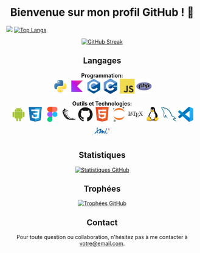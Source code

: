 <h1 align="center">Bienvenue sur mon profil GitHub ! 👋</h1>

![](https://komarev.com/ghpvc/?username=Gabin221&color=green)
[![Top Langs](https://github-readme-stats.vercel.app/api/top-langs/?username=Gabin221&langs_count=20&layout=donut-vertical)](https://github.com/anuraghazra/github-readme-stats)

<p align="center">
  <a href="https://github-readme-streak-stats.herokuapp.com/?user=Gabin221">
    <img src="https://github-readme-streak-stats.herokuapp.com/?user=Gabin221" alt="GitHub Streak" />
  </a>
</p>

<h2 align="center">Langages</h2>

<p align="center">
  <strong>Programmation:</strong><br>
  <a href="https://www.python.org" target="_blank"><img src="https://github.com/devicons/devicon/blob/master/icons/python/python-original.svg" alt="Python" width="40" height="40"></a> 
  <a href="https://kotlinlang.org/" target="_blank"><img src="https://github.com/devicons/devicon/blob/master/icons/kotlin/kotlin-original.svg" alt="Kotlin" width="40" height="40"></a> 
  <a href="https://www.iso.org/standard/74528.html" target="_blank"><img src="https://github.com/devicons/devicon/blob/master/icons/c/c-original.svg" alt="C" width="40" height="40"></a> 
  <a href="https://isocpp.org/" target="_blank"><img src="https://github.com/devicons/devicon/blob/master/icons/cplusplus/cplusplus-original.svg" alt="C++" width="40" height="40"></a> 
  <a href="https://developer.mozilla.org/fr/docs/Web/JavaScript" target="_blank"><img src="https://github.com/devicons/devicon/blob/master/icons/javascript/javascript-original.svg" alt="JavaScript" width="40" height="40"></a> 
  <a href="https://www.php.net/" target="_blank"><img src="https://github.com/devicons/devicon/blob/master/icons/php/php-original.svg" alt="PHP" width="40" height="40"></a>
</p>

<p align="center">
  <strong>Outils et Technologies:</strong><br>
  <a href="https://developer.android.com/" target="_blank"><img src="https://github.com/devicons/devicon/blob/master/icons/android/android-original.svg" alt="Android" width="40" height="40"></a> 
  <a href="https://www.w3.org/Style/CSS/" target="_blank"><img src="https://github.com/devicons/devicon/blob/master/icons/css3/css3-original.svg" alt="CSS" width="40" height="40"></a> 
  <a href="https://www.figma.com/" target="_blank"><img src="https://github.com/devicons/devicon/blob/master/icons/figma/figma-original.svg" alt="Figma" width="40" height="40"></a> 
  <a href="https://flask.palletsprojects.com/en/3.0.x/" target="_blank"><img src="https://github.com/devicons/devicon/blob/master/icons/flask/flask-original.svg" alt="Flask" width="40" height="40"></a> 
  <a href="https://github.com" target="_blank"><img src="https://github.com/devicons/devicon/blob/master/icons/github/github-original.svg" alt="Github" width="40" height="40"></a> 
  <a href="https://html.spec.whatwg.org/multipage/" target="_blank"><img src="https://github.com/devicons/devicon/blob/master/icons/html5/html5-original.svg" alt="HTML" width="40" height="40"></a> 
  <a href="https://jupyter.org/" target="_blank"><img src="https://github.com/devicons/devicon/blob/master/icons/jupyter/jupyter-original.svg" alt="Jupyter" width="40" height="40"></a> 
  <a href="https://www.latex-project.org/" target="_blank"><img src="https://github.com/devicons/devicon/blob/master/icons/latex/latex-original.svg" alt="LaTeX" width="40" height="40"></a> 
  <a href="https://www.gnu.org/home.fr.html" target="_blank"><img src="https://github.com/devicons/devicon/blob/master/icons/linux/linux-original.svg" alt="Linux" width="40" height="40"></a> 
  <a href="https://www.mysql.com/fr/" target="_blank"><img src="https://github.com/devicons/devicon/blob/master/icons/mysql/mysql-original.svg" alt="MySQL" width="40" height="40"></a> 
  <a href="https://code.visualstudio.com/" target="_blank"><img src="https://github.com/devicons/devicon/blob/master/icons/vscode/vscode-original.svg" alt="VSCode" width="40" height="40"></a> 
  <a href="https://www.w3.org/XML/" target="_blank"><img src="https://github.com/devicons/devicon/blob/master/icons/xml/xml-original.svg" alt="XML" width="40" height="40"></a>
</p>

<h2 align="center">Statistiques</h2>

<p align="center">
  <a href="https://github.com/anuraghazra/github-readme-stats"><img src="https://github-readme-stats.vercel.app/api?username=Gabin221&show_icons=true" alt="Statistiques GitHub" /></a>
</p>

<h2 align="center">Trophées</h2>

<p align="center">
  <a href="https://github.com/ryo-ma/github-profile-trophy"><img src="https://github-profile-trophy.vercel.app/?username=Gabin221" alt="Trophées GitHub" /></a>
</p>

<h2 align="center">Contact</h2>

<p align="center">Pour toute question ou collaboration, n'hésitez pas à me contacter à <a href="mailto:votre@email.com">votre@email.com</a>.
</p>
